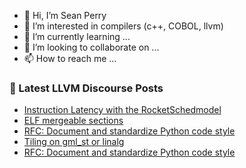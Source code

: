 - 👋 Hi, I’m Sean Perry
- 👀 I’m interested in compilers (c++, COBOL, llvm)
- 🌱 I’m currently learning ...
- 💞️ I’m looking to collaborate on ...
- 📫 How to reach me ...

<!---
s66perry/s66perry is a ✨ special ✨ repository because its `README.md` (this file) appears on your GitHub profile.
You can click the Preview link to take a look at your changes.
--->
### 📕 Latest LLVM Discourse Posts

<!-- DISCOURSE-LLVM:START -->
- [Instruction Latency with the RocketSchedmodel](https://discourse.llvm.org/t/instruction-latency-with-the-rocketschedmodel/68259#post_2)
- [ELF mergeable sections](https://discourse.llvm.org/t/elf-mergeable-sections/68279#post_4)
- [RFC: Document and standardize Python code style](https://discourse.llvm.org/t/rfc-document-and-standardize-python-code-style/68257#post_9)
- [Tiling on gml_st or linalg](https://discourse.llvm.org/t/tiling-on-gml-st-or-linalg/68254#post_4)
- [RFC: Document and standardize Python code style](https://discourse.llvm.org/t/rfc-document-and-standardize-python-code-style/68257#post_8)
<!-- DISCOURSE-LLVM:END -->

